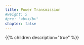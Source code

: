 ```yaml
---
title: Power Transmission
#weight: 5
#pre: "<b></b>"
chapter: false
---
```


{{% children  description="true" %}}